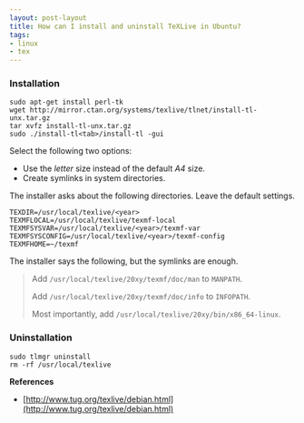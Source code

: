 ```yaml
---
layout: post-layout
title: How can I install and uninstall TeXLive in Ubuntu?
tags:
- linux
- tex
---
```


### Installation

    sudo apt-get install perl-tk
    wget http://mirror.ctan.org/systems/texlive/tlnet/install-tl-unx.tar.gz
    tar xvfz install-tl-unx.tar.gz
    sudo ./install-tl<tab>/install-tl -gui

Select the following two options:

- Use the _letter_ size instead of the default _A4_ size.
- Create symlinks in system directories.

The installer asks about the following directories. Leave the default settings.

    TEXDIR=/usr/local/texlive/<year>
    TEXMFLOCAL=/usr/local/texlive/texmf-local
    TEXMFSYSVAR=/usr/local/texlive/<year>/texmf-var
    TEXMFSYSCONFIG=/usr/local/texlive/<year>/texmf-config
    TEXMFHOME=~/texmf

The installer says the following, but the symlinks are enough.

> Add `/usr/local/texlive/20xy/texmf/doc/man` to `MANPATH`.
>
> Add `/usr/local/texlive/20xy/texmf/doc/info` to `INFOPATH`.
>
> Most importantly, add `/usr/local/texlive/20xy/bin/x86_64-linux`.

### Uninstallation

    sudo tlmgr uninstall
    rm -rf /usr/local/texlive

**References**

- [http://www.tug.org/texlive/debian.html](http://www.tug.org/texlive/debian.html)
